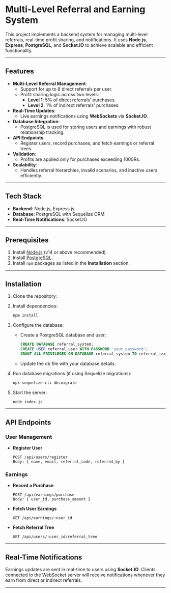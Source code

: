 # Multi-Level Referral and Earning System

This project implements a backend system for managing multi-level referrals, real-time profit sharing, and notifications. It uses **Node.js**, **Express**, **PostgreSQL**, and **Socket.IO** to achieve scalable and efficient functionality.

---

## Features

- **Multi-Level Referral Management**:
  - Support for up to 8 direct referrals per user.
  - Profit sharing logic across two levels:
    - **Level 1**: 5% of direct referrals' purchases.
    - **Level 2**: 1% of indirect referrals' purchases.
- **Real-Time Updates**:
  - Live earnings notifications using **WebSockets** via **Socket.IO**.
- **Database Integration**:
  - PostgreSQL is used for storing users and earnings with robust relationship tracking.
- **API Endpoints**:
  - Register users, record purchases, and fetch earnings or referral trees.
- **Validation**:
  - Profits are applied only for purchases exceeding 1000Rs.
- **Scalability**:
  - Handles referral hierarchies, invalid scenarios, and inactive users efficiently.

---

## Tech Stack

- **Backend**: Node.js, Express.js
- **Database**: PostgreSQL with Sequelize ORM
- **Real-Time Notifications**: Socket.IO

---

## Prerequisites

1. Install [Node.js](https://nodejs.org/en/) (v14 or above recommended).
2. Install [PostgreSQL](https://www.postgresql.org/download/).
3. Install `npm` packages as listed in the **Installation** section.

---

## Installation

1. Clone the repository:

2. Install dependencies:
   ```bash
   npm install
   ```

3. Configure the database:
   - Create a PostgreSQL database and user:
     ```sql
     CREATE DATABASE referral_system;
     CREATE USER referral_user WITH PASSWORD 'your_password';
     GRANT ALL PRIVILEGES ON DATABASE referral_system TO referral_user;
     ```
   - Update the db file with your database details:

4. Run database migrations (if using Sequelize migrations):
   ```bash
   npx sequelize-cli db:migrate
   ```

5. Start the server:
   ```bash
   node index.js
   ```

---

## API Endpoints

### User Management

- **Register User**
  ```
  POST /api/users/register
  Body: { name, email, referral_code, referred_by }
  ```

### Earnings

- **Record a Purchase**
  ```
  POST /api/earnings/purchase
  Body: { user_id, purchase_amount }
  ```

- **Fetch User Earnings**
  ```
  GET /api/earnings/:user_id
  ```

- **Fetch Referral Tree**
  ```
  GET /api/users/:user_id/referral_tree
  ```

---

## Real-Time Notifications

Earnings updates are sent in real-time to users using **Socket.IO**. Clients connected to the WebSocket server will receive notifications whenever they earn from direct or indirect referrals.

---